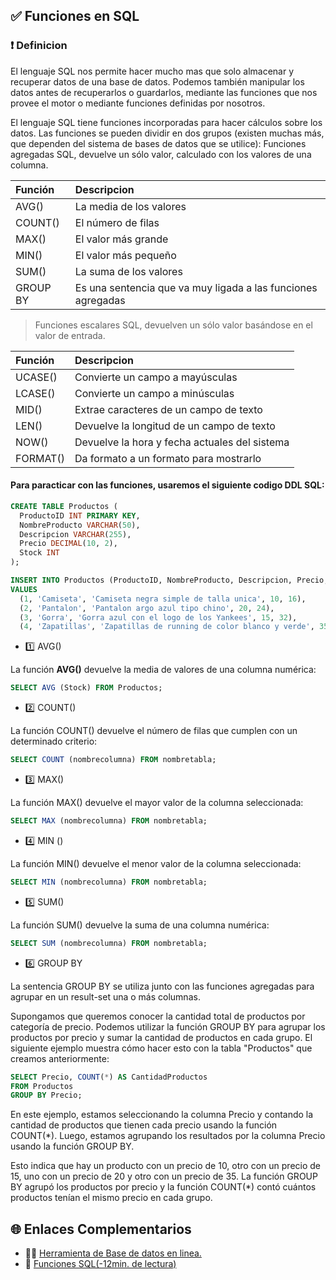 ## ✅ Funciones en SQL

### ❗ Definicion

El lenguaje SQL nos permite hacer mucho mas que solo almacenar y recuperar datos de una base de datos.
Podemos también manipular los datos antes de recuperarlos o guardarlos, mediante las funciones que nos provee el motor o mediante funciones definidas por nosotros.

El lenguaje SQL tiene funciones incorporadas para hacer cálculos sobre los datos. Las funciones se pueden dividir en dos grupos (existen muchas más,
que dependen del sistema de bases de datos que se utilice): Funciones agregadas SQL, devuelve un sólo valor, calculado con los valores
de una columna.

| Función        | Descripcion  |
|:------------- |:------------- |
| AVG() | La media de los valores |
| COUNT() | El número de filas |
| MAX() | El valor más grande |
| MIN() | El valor más pequeño |
| SUM() | La suma de los valores |
| GROUP BY | Es una sentencia que va muy ligada a las funciones agregadas |

> Funciones escalares SQL, devuelven un sólo valor basándose en el valor de entrada.

| Función        | Descripcion  |
|:------------- |:------------- |
| UCASE() | Convierte un campo a mayúsculas |
| LCASE() | Convierte un campo a minúsculas |
| MID() | Extrae caracteres de un campo de texto |
| LEN() | Devuelve la longitud de un campo de texto |
| NOW() | Devuelve la hora y fecha actuales del sistema |
| FORMAT() | Da formato a un formato para mostrarlo |

#### Para paracticar con las funciones, usaremos el siguiente codigo DDL SQL:

```SQL
CREATE TABLE Productos (
  ProductoID INT PRIMARY KEY,
  NombreProducto VARCHAR(50),
  Descripcion VARCHAR(255),
  Precio DECIMAL(10, 2),
  Stock INT
);

INSERT INTO Productos (ProductoID, NombreProducto, Descripcion, Precio, Stock)
VALUES 
  (1, 'Camiseta', 'Camiseta negra simple de talla unica', 10, 16),
  (2, 'Pantalon', 'Pantalon argo azul tipo chino', 20, 24),
  (3, 'Gorra', 'Gorra azul con el logo de los Yankees', 15, 32),
  (4, 'Zapatillas', 'Zapatillas de running de color blanco y verde', 35, 13);

```
 + 1️⃣ AVG()
 
 La función **AVG()** devuelve la media de valores de una columna numérica:
 
 ```SQL
SELECT AVG (Stock) FROM Productos;
```

 + 2️⃣ COUNT()

La función COUNT() devuelve el número de filas que cumplen con un determinado criterio:

 ```SQL
SELECT COUNT (nombrecolumna) FROM nombretabla;
```

 + 3️⃣ MAX()

La función MAX() devuelve el mayor valor de la columna seleccionada:

 ```SQL
SELECT MAX (nombrecolumna) FROM nombretabla;
```

 + 4️⃣ MIN ()

La función MIN() devuelve el menor valor de la columna seleccionada:

 ```SQL
SELECT MIN (nombrecolumna) FROM nombretabla;
```

 + 5️⃣ SUM()

La función SUM() devuelve la suma de una columna numérica:

 ```SQL
SELECT SUM (nombrecolumna) FROM nombretabla;
```
 
 + 6️⃣ GROUP BY

La sentencia GROUP BY se utiliza junto con las funciones agregadas para agrupar en un result-set una o más columnas.

Supongamos que queremos conocer la cantidad total de productos por categoría de precio. Podemos utilizar la función GROUP BY para agrupar los productos por precio y sumar la cantidad de productos en cada grupo. El siguiente ejemplo muestra cómo hacer esto con la tabla "Productos" que creamos anteriormente:

 ```SQL
SELECT Precio, COUNT(*) AS CantidadProductos
FROM Productos
GROUP BY Precio;

```

En este ejemplo, estamos seleccionando la columna Precio y contando la cantidad de productos que tienen cada precio usando la función COUNT(*). Luego, estamos agrupando los resultados por la columna Precio usando la función GROUP BY.

Esto indica que hay un producto con un precio de 10, otro con un precio de 15, uno con un precio de 20 y otro con un precio de 35. La función GROUP BY agrupó los productos por precio y la función COUNT(*) contó cuántos productos tenían el mismo precio en cada grupo.


## 🌐 Enlaces Complementarios

 + 👨‍💻 [Herramienta de Base de datos en linea.](https://www.db-fiddle.com/)
 + 📄 [Funciones SQL(-12min. de lectura)](https://somospnt.com/blog/230-funciones-en-mysql)
